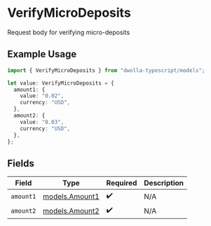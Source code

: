 # VerifyMicroDeposits

Request body for verifying micro-deposits

## Example Usage

```typescript
import { VerifyMicroDeposits } from "dwolla-typescript/models";

let value: VerifyMicroDeposits = {
  amount1: {
    value: "0.02",
    currency: "USD",
  },
  amount2: {
    value: "0.03",
    currency: "USD",
  },
};
```

## Fields

| Field                                  | Type                                   | Required                               | Description                            |
| -------------------------------------- | -------------------------------------- | -------------------------------------- | -------------------------------------- |
| `amount1`                              | [models.Amount1](../models/amount1.md) | :heavy_check_mark:                     | N/A                                    |
| `amount2`                              | [models.Amount2](../models/amount2.md) | :heavy_check_mark:                     | N/A                                    |